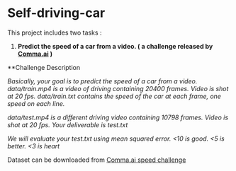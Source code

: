 # Self-driving-car
This project includes two tasks :

1) **Predict the speed of a car from a video. ( a challenge released by [Comma.ai](https://github.com/commaai) )**

**Challenge Description

*Basically, your goal is to predict the speed of a car from a video.*
*data/train.mp4 is a video of driving containing 20400 frames. Video is shot at 20 fps.*
*data/train.txt contains the speed of the car at each frame, one speed on each line.*

*data/test.mp4 is a different driving video containing 10798 frames. Video is shot at 20 fps.
Your deliverable is test.txt*

*We will evaluate your test.txt using mean squared error. <10 is good. <5 is better. <3 is heart*

Dataset can be downloaded from  [Comma.ai speed challenge](https://github.com/commaai/speedchallenge)

